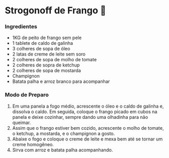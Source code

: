 # Strogonoff de Frango :chicken:

### **Ingredientes**

- 1KG de peito de frango sem pele
- 1 tablete de caldo de galinha
- 3 colheres de sopa de óleo
- 2 latas de creme de leite sem soro
- 2 colheres de sopa de molho de tomate
- 2 colheres de sopra de ketchup
- 2 colheres de sopa de mostarda
- Champignon
- Batata palha e arroz branco para acompanhar

### **Modo de Preparo**

1. Em uma panela a fogo médio, acrescente o óleo e o caldo de galinha e, dissolva o caldo. Em seguida, coloque o frango picado em cubos na panela e deixe cozinhar, sempre dando uma olhadinha para não queimar.
2. Assim que o frango estiver bem cozido, acrescente o molho de tomate, o ketchup, a mostarda, e o champignon a gosto.
3. Abaixe o fogo  e coloque o creme de leite e mexa bem até se tornar um creme homogêneo.
4. Sirva com arroz e batata palha acompanhando.

